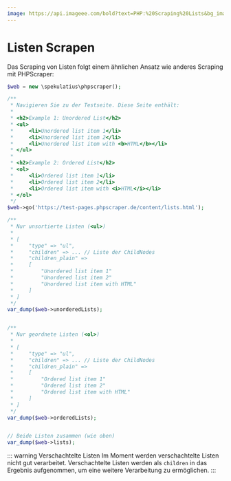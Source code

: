 ```yaml
---
image: https://api.imageee.com/bold?text=PHP:%20Scraping%20Lists&bg_image=https://images.unsplash.com/photo-1542762933-ab3502717ce7
---
```


# Listen Scrapen

Das Scraping von Listen folgt einem ähnlichen Ansatz wie anderes Scraping mit PHPScraper:

```php
$web = new \spekulatius\phpscraper();

/**
 * Navigieren Sie zu der Testseite. Diese Seite enthält:
 *
 * <h2>Example 1: Unordered List</h2>
 * <ul>
 *     <li>Unordered list item 1</li>
 *     <li>Unordered list item 2</li>
 *     <li>Unordered list item with <b>HTML</b></li>
 * </ul>
 *
 * <h2>Example 2: Ordered List</h2>
 * <ol>
 *     <li>Ordered list item 1</li>
 *     <li>Ordered list item 2</li>
 *     <li>Ordered list item with <i>HTML</i></li>
 * </ol>
 */
$web->go('https://test-pages.phpscraper.de/content/lists.html');

/**
 * Nur unsortierte Listen (<ul>)
 *
 * [
 *     "type" => "ul",
 *     "children" => ... // Liste der ChildNodes
 *     "children_plain" =>
 *     [
 *         "Unordered list item 1"
 *         "Unordered list item 2"
 *         "Unordered list item with HTML"
 *     ]
 * ]
 */
var_dump($web->unorderedLists);


/**
 * Nur geordnete Listen (<ol>)
 *
 * [
 *     "type" => "ul",
 *     "children" => ... // Liste der ChildNodes
 *     "children_plain" =>
 *     [
 *         "Ordered list item 1"
 *         "Ordered list item 2"
 *         "Ordered list item with HTML"
 *     ]
 * ]
 */
var_dump($web->orderedLists);


// Beide Listen zusammen (wie oben)
var_dump($web->lists);
```

::: warning Verschachtelte Listen
Im Moment werden verschachtelte Listen nicht gut verarbeitet. Verschachtelte Listen werden als `children` in das Ergebnis aufgenommen, um eine weitere Verarbeitung zu ermöglichen.
:::
